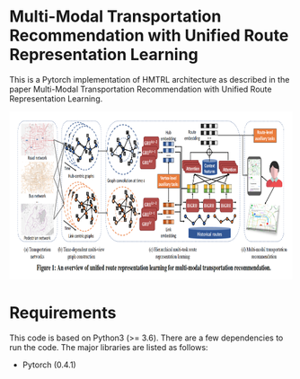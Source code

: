 # Multi-Modal Transportation Recommendation with Unified Route Representation Learning
This is a Pytorch implementation of HMTRL architecture as described in the paper Multi-Modal Transportation Recommendation with Unified
Route Representation Learning.

<p align="center">
  <img width="900" height="300" src=./figs/framework.png>
</p>

# Requirements
This code is based on Python3 (>= 3.6). There are a few dependencies to run the code. The major libraries are listed as follows:
* Pytorch (0.4.1)

